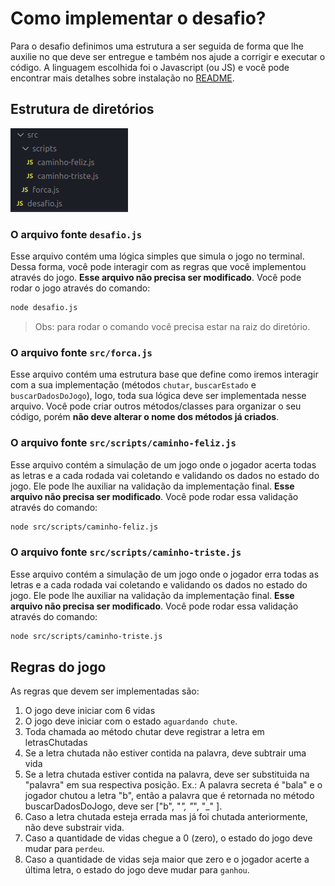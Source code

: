 # Como implementar o desafio?

Para o desafio definimos uma estrutura a ser seguida de forma que lhe auxilie no que deve ser entregue e também nos ajude a corrigir e executar o código. A linguagem escolhida foi o Javascript (ou JS) e você pode encontrar mais detalhes sobre instalação no [README](../README.md).

## Estrutura de diretórios

![estrutura de diretórios](./estrutura.png)

### O arquivo fonte `desafio.js`

Esse arquivo contém uma lógica simples que simula o jogo no terminal. Dessa forma, você pode interagir com as regras que você implementou através do jogo. **Esse arquivo não precisa ser modificado**.
Você pode rodar o jogo através do comando:
```bash
node desafio.js
```
> Obs: para rodar o comando você precisa estar na raiz do diretório.

### O arquivo fonte `src/forca.js`
Esse arquivo contém uma estrutura base que define como iremos interagir com a sua implementação (métodos `chutar`, `buscarEstado` e `buscarDadosDoJogo`), logo, toda sua lógica deve ser implementada nesse arquivo. Você pode criar outros métodos/classes para organizar o seu código, porém **não deve alterar o nome dos métodos já criados**.

### O arquivo fonte `src/scripts/caminho-feliz.js`
Esse arquivo contém a simulação de um jogo onde o jogador acerta todas as letras e a cada rodada vai coletando e validando os dados no estado do jogo. Ele pode lhe auxiliar na validação da implementação final. **Esse arquivo não precisa ser modificado**.
Você pode rodar essa validação através do comando:
```bash
node src/scripts/caminho-feliz.js
```

### O arquivo fonte `src/scripts/caminho-triste.js`
Esse arquivo contém a simulação de um jogo onde o jogador erra todas as letras e a cada rodada vai coletando e validando os dados no estado do jogo. Ele pode lhe auxiliar na validação da implementação final. **Esse arquivo não precisa ser modificado**.
Você pode rodar essa validação através do comando:
```bash
node src/scripts/caminho-triste.js
```

## Regras do jogo

As regras que devem ser implementadas são:

1. O jogo deve iniciar com 6 vidas
2. O jogo deve iniciar com o estado `aguardando chute`.
3. Toda chamada ao método chutar deve registrar a letra em letrasChutadas
4. Se a letra chutada não estiver contida na palavra, deve subtrair uma vida
5. Se a letra chutada estiver contida na palavra, deve ser substituida na "palavra" em sua respectiva posição. 
Ex.: A palavra secreta é "bala" e o jogador chutou a letra "b", então a palavra que é retornada no método buscarDadosDoJogo, deve ser ["b", "_", "_", "_" ].
6. Caso a letra chutada esteja errada mas já foi chutada anteriormente, não deve substrair vida.
7. Caso a quantidade de vidas chegue a 0 (zero), o estado do jogo deve mudar para `perdeu`.
8. Caso a quantidade de vidas seja maior que zero e o jogador acerte a última letra, o estado do jogo deve mudar para `ganhou`.
